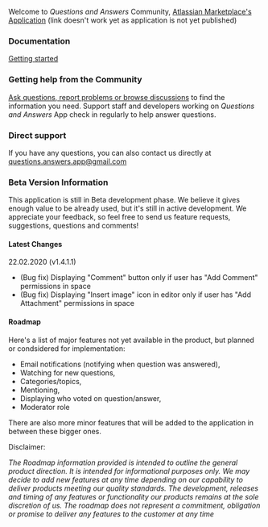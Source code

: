 Welcome to _Questions and Answers_ Community, [Atlassian Marketplace's Application](https://marketplace.atlassian.com/1221163) (link doesn't work yet as application is not yet published)

### Documentation
[Getting started](https://github.com/questions-answers/community/wiki)

### Getting help from the Community
[Ask questions, report problems or browse discussions](https://github.com/questions-answers/community/issues) to find the information you need. Support staff and developers working on _Questions and Answers_ App check in regularly to help answer questions.

### Direct support
If you have any questions, you can also contact us directly at questions.answers.app@gmail.com

### Beta Version Information
This application is still in Beta development phase. We believe it gives enough value to be already used, but it's still in active development. We appreciate your feedback, so feel free to send us feature requests, suggestions, questions and comments!

#### Latest Changes

22.02.2020 (v1.4.1.1)
 - (Bug fix) Displaying "Comment" button only if user has "Add Comment" permissions in space
 - (Bug fix) Displaying "Insert image" icon in editor only if user has "Add Attachment" permissions in space

#### Roadmap

Here's a list of major features not yet available in the product, but planned or condsidered for implementation:

* Email notifications (notifying when question was answered),
* Watching for new questions,
* Categories/topics,
* Mentioning,
* Displaying who voted on question/answer,
* Moderator role

There are also more minor features that will be added to the application in between these bigger ones.

Disclaimer:

_The Roadmap information provided is intended to outline the general product direction. It is intended for informational purposes only. We may decide to add new features at any time depending on our capability to deliver products meeting our quality standards. The development, releases and timing of any features or functionality our products remains at the sole discretion of us. The roadmap does not represent a commitment, obligation or promise to deliver any features to the customer at any time_
